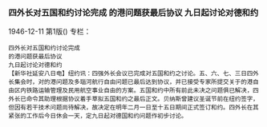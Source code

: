 ### 四外长对五国和约讨论完成  的港问题获最后协议  九日起讨论对德和约

1946-12-11
第1版()
专栏：

    四外长对五国和约讨论完成
    的港问题获最后协议
    九日起讨论对德和约
    【新华社延安八日电】纽约讯：四强外长会议已完成对五国和约之讨论。五、六、七、三日四外长集会时，对的港问题及多瑙河航行自由问题已最后达到协议，并已接受专家所提交关于的港自由区内铁路运输管理及民用航空事业自由的方案。五国和约中所有前此未决之问题俱已解决，四外长已命令其助理根据协议着手草拟五国和约之最后正文。贝纳斯曾建议圣诞节前在纽约签字，但因有若干技术问题尚待解决，故决定在明年二月一日至十五日期间正式签订和约。四外长在其紧张的工作后今日休会一天，定九日起对德国和约问题作初步讨论。
